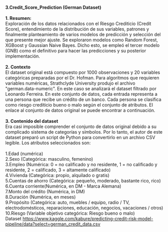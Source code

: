 <b>3.Credit_Score_Prediction (German Dataset) </b> 
<br> <br>
<b>1. Resumen:</b> <br> Exploración de los datos relacionados con el Riesgo Crediticio (Credit Score), entendimiento de la distribución de sus variables, patrones y finalmente planteamiento de varios modelos de predicción y selección del que presente mejor ajuste. 
Se exploraron modelos como Random Forest, XGBoost y Gaussian Naive Bayes. Dicho esto, se empleó el tercer modelo (GNB) como el definitivo para hacer las predicciones y su posterior implementación.
<br> <br>
<b>2. Contexto </b> <br>
El dataset original está compuesto por 1000 observaciones y 20 variables categóricas preparadas por el Dr. Hofman. Para algoritmos que requieren variables numéricas, Strathclyde University produjo el archivo "german.data-numeric". En este caso se analizará el dataset filtrado por Leonardo Ferreira. En este conjunto de datos, cada entrada representa a una persona que recibe un crédito de un banco. Cada persona se clasifica como riesgo crediticio bueno o malo según el conjunto de atributos. El enlace al conjunto de datos original se puede encontrar a continuación.
<br> <br>
<b>3. Contenido del dataset </b> <br>
Era casi imposible comprender el conjunto de datos original debido a su complicado sistema de categorías y símbolos. Por lo tanto, el autor de este dataset preparó un script de Python para convertirlo en un archivo CSV legible. Los atributos seleccionados son:
<br> <br>
1.Edad (numérica) <br>
2.Sexo (Categórica: masculino, femenino) <br>
3.Empleo (Numérica: 0 = no calificado y no residente, 1 = no calificado y residente, 2 = calificado, 3 = altamente calificado) <br>
4.Vivienda (Categórica: propio, alquilado o gratis) <br>
5.Cuentas de ahorro (Categórica: pequeño, moderado, bastante rico, rico) <br>
6.Cuenta corriente(Numérica, en DM - Marca Alemana) <br>
7.Monto del crédito (Numérica, in DM) <br>
8.Duración (Numérica, en meses) <br>
9.Propósito (Categórica: auto, muebles / equipo, radio / TV, electrodomésticos, reparaciones, educación, negocios, vacaciones / otros) <br>
10.Riesgo (Variable objetivo categórica: Riesgo bueno o malo) <br>
Dataset
https://www.kaggle.com/kabure/predicting-credit-risk-model-pipeline/data?select=german_credit_data.csv
